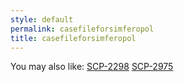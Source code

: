 ```yaml
---
style: default
permalink: casefileforsimferopol
title: casefileforsimferopol
---
```

You may also like:
[SCP-2298](http://scp-wiki.net/scp-2298)
[SCP-2975](http://scp-wiki.net/scp-2975)